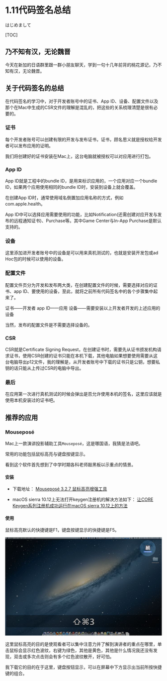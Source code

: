 # 1.11代码签名总结

はじめまして

[TOC]

## 乃不知有汉，无论魏晋

今天在新加的日语群里跟一群小朋友聊天，学到一句十几年前背的桃花源记，乃不知有汉，无论魏晋。

## 关于代码签名的总结

在代码签名的学习中，对于开发者账号中的证书、App ID、设备、配置文件以及那个在Mac中生成的CSR文件的理解是混乱的，把这些的关系梳理清楚是很有必要的。

### 证书

每个开发者账号可以创建有限的开发与发布证书，证书，顾名思义就是授权给开发者可以发布应用的证明。

我们将创建好的证书安装在Mac上，这台电脑就被授权可以对应用进行打包。

### App ID

App ID就是工程中的bundle ID，是用来标识应用的，一个应用对应一个bundle ID，如果两个应用使用相同的bundle ID时，安装到设备上就会覆盖。

在创建App ID时，通常使用域名倒置加应用名称的方式，例如com.apple.health。

App ID中可以选择应用需要使用的功能，比如Notification(还需创建对应开发与发布的远程通知证书)、Purchase等。其中Game Center与In-App Purchase是默认支持的。

### 设备

这里添加进开发者账号中的设备是可以用来真机测试的，也就是安装开发包或ad Hoc包的时候可以使用的设备。

### 配置文件

配置文件页分为开发和发布两大类，在创建配置文件的时候，需要选择对应的证书、app ID、要使用的设备，至此，就将之前所有代码签名中的各个步骤集中起来了。

证书——开发者
app ID——应用
设备——需要安装以上开发者开发的上述应用的设备

当然，发布的配置文件是不需要选择设备的。

### CSR

CSR就是Certificate Signing Request，在创建证书时，需要先从证书颁发机构请求证书，使用CSR创建的证书只能在本机下载，其他电脑如果想要使用需要从这台电脑导出p12文件，我的理解是，从开发者账号中下载的证书只是公钥，想要私钥的话只能从上传过CSR的电脑中导出。

### 最后

在应用第一次进行真机测试的时候会弹出是否允许使用本机的签名，这里应该就是使用本机安装过的证书吧。

## 推荐的应用

### Mouseposé

Mac上一款演讲投影辅助工具`Mouseposé`，这是哪国语，我猜是法语吧。

常用的功能包括鼠标高亮与键盘按键显示。

看到这个软件首先想到了中学时期各科老师敲黑板以示重点的情景。

#### 安装

* 下载地址：
	[Mouseposé 3.2.7 鼠标高亮增强工具](http://xclient.info/s/mousepose.html)

* macOS sierra 10.12上无法打开keygen注册机的解决方法如下：
	[让CORE Keygen系列注册机成功运行在macOS sierra 10.12上的方法](http://xclient.info/a/a015de0d-acbd-a5c8-f5ca-bd78f6ae6bb4.html)

#### 使用

鼠标高亮默认的快捷键是F1，键盘按键显示的快捷键是F5。

![1347605271_7102e8da](media/1347605271_7102e8da.jpg)

这里鼠标高亮的目的是使观看者可以集中注意力并了解到演讲者的重点在哪里，单击鼠标会显示红色波纹，右键为绿色，其他是黄色，其他是什么情况我还没有发现，双击或多次点击则会有多个红色波纹散开，好可怕。

我下载它的目的在于这里，键盘按钮显示，可以在屏幕中下方显示出当前所按快捷键的组合。


